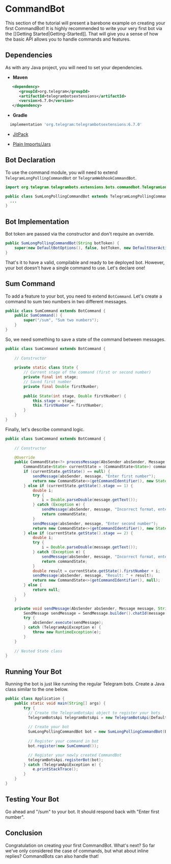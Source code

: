 # CommandBot
This section of the tutorial will present a barebone example on creating your first CommandBot! It is highly recommended to write your very first bot via the [[Getting Started|Getting-Started]]. That will give you a sense of how the basic API allows you to handle commands and features.

## Dependencies
As with any Java project, you will need to set your dependencies.

* **Maven**
```xml
   <dependency>
      <groupId>org.telegram</groupId>
      <artifactId>telegrambotsextensions</artifactId>
      <version>6.7.0</version>
   </dependency>
```
* **Gradle**
```gradle
  implementation 'org.telegram:telegrambotsextensions:6.7.0'
```
* [JitPack](https://jitpack.io/#rubenlagus/TelegramBots)
    
* [Plain Imports/Jars](https://github.com/rubenlagus/TelegramBots/releases)

## Bot Declaration
To use the command module, you will need to extend `TelegramLongPollingCommandBot` or `TelegramWebhookCommandBot`.
```java
import org.telegram.telegrambots.extensions.bots.commandbot.TelegramLongPollingCommandBot;

public class SumLongPollingCommandBot extends TelegramLongPollingCommandBot {
  ...
}
```

## Bot Implementation
Bot token are passed via the constructor and don't require an override.
```java
public SumLongPollingCommandBot(String botToken) {
    super(new DefaultBotOptions(), false, botToken, new DefaultUserActivityHandler());
}
```

That's it to have a valid, compilable and ready to be deployed bot. However, your bot doesn't have a single command to use. Let's declare one!

## Sum Command
To add a feature to your bot, you need to extend `BotCommand`. Let's create a command to sum two numbers in two different messages.

```java
public class SumCommand extends BotCommand {
    public SumCommand() {
        super("/sum", "Sum two numbers");
    }
}
```

So, we need something to save a state of the command between messages.

```java
public class SumCommand extends BotCommand {
    
    // Constructor
    
    private static class State {
        // Current stage of the command (first or second number)
        private final int stage;
        // Saved first number
        private final Double firstNumber;
    
        public State(int stage, Double firstNumber) {
            this.stage = stage;
            this.firstNumber = firstNumber;
        }
    }
}
```

Finally, let's describe command logic.

```java
public class SumCommand extends BotCommand {
    
    // Constructor

    @Override
    public CommandState<?> processMessage(AbsSender absSender, Message message, String[] arguments, CommandState<?> commandState) {
        CommandState<State> currentState = (CommandState<State>) commandState; // Careful with this unchecked cast!
        if (currentState.getState() == null) {
            sendMessage(absSender, message, "Enter first number");
            return new CommandState<>(getCommandIdentifier(), new State(1, null));
        } else if (currentState.getState().stage == 1) {
            double i;
            try {
                i = Double.parseDouble(message.getText());
            } catch (Exception e) {
                sendMessage(absSender, message, "Incorrect format, enter again");
                return commandState;
            }
            sendMessage(absSender, message, "Enter second number");
            return new CommandState<>(getCommandIdentifier(), new State(2, i));
        } else if (currentState.getState().stage == 2) {
            double i;
            try {
                i = Double.parseDouble(message.getText());
            } catch (Exception e) {
                sendMessage(absSender, message, "Incorrect format, enter again");
                return commandState;
            }
            double result = currentState.getState().firstNumber + i;
            sendMessage(absSender, message, "Result: " + result);
            return new CommandState<>(getCommandIdentifier(), null);
        } else {
            return null;
        }
    }

    private void sendMessage(AbsSender absSender, Message message, String text) {
        SendMessage sendMessage = SendMessage.builder().chatId(message.getChatId()).text(text).build();
        try {
            absSender.execute(sendMessage);
        } catch (TelegramApiException e) {
            throw new RuntimeException(e);
        }
    }
    
    // Nested State class
}
```

## Running Your Bot
Running the bot is just like running the regular Telegram bots. Create a Java class similar to the one below.
```java
public class Application {
    public static void main(String[] args) {
        try {
          // Create the TelegramBotsApi object to register your bots
          TelegramBotsApi telegramBotsApi = new TelegramBotsApi(DefaultBotSession.class);
          
          // Create your bot
          SumLongPollingCommandBot bot = new SumLongPollingCommandBot(BOT_TOKEN);
          
          // Register your command in bot
          bot.register(new SumCommand());

          // Register your newly created CommandBot
          telegramBotsApi.registerBot(bot);
        } catch (TelegramApiException e) {
            e.printStackTrace();
        }
    }
}
```

## Testing Your Bot
Go ahead and "/sum" to your bot. It should respond back with "Enter first number".

## Conclusion
Congratulation on creating your first CommandBot. What's next? So far we've only considered the case of commands, but what about inline replies? CommandBots can also handle that!
